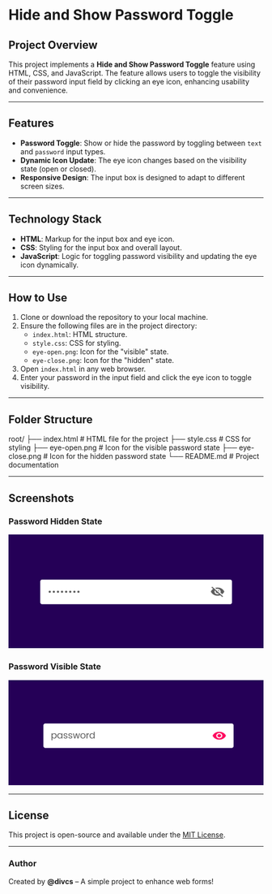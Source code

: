 # Hide and Show Password Toggle

## Project Overview

This project implements a **Hide and Show Password Toggle** feature using HTML, CSS, and JavaScript. The feature allows users to toggle the visibility of their password input field by clicking an eye icon, enhancing usability and convenience.

---

## Features

- **Password Toggle**: Show or hide the password by toggling between `text` and `password` input types.
- **Dynamic Icon Update**: The eye icon changes based on the visibility state (open or closed).
- **Responsive Design**: The input box is designed to adapt to different screen sizes.

---

## Technology Stack

- **HTML**: Markup for the input box and eye icon.
- **CSS**: Styling for the input box and overall layout.
- **JavaScript**: Logic for toggling password visibility and updating the eye icon dynamically.

---

## How to Use

1. Clone or download the repository to your local machine.
2. Ensure the following files are in the project directory:
   - `index.html`: HTML structure.
   - `style.css`: CSS for styling.
   - `eye-open.png`: Icon for the "visible" state.
   - `eye-close.png`: Icon for the "hidden" state.
3. Open `index.html` in any web browser.
4. Enter your password in the input field and click the eye icon to toggle visibility.

---

## Folder Structure

root/
├── index.html # HTML file for the project
├── style.css # CSS for styling
├── eye-open.png # Icon for the visible password state
├── eye-close.png # Icon for the hidden password state
└── README.md # Project documentation

---

## Screenshots

### Password Hidden State

![Password Hidden](hidden-state.png)

### Password Visible State

![Password Visible](visible-state.png)

---

## License

This project is open-source and available under the [MIT License](LICENSE).

---

### Author

Created by **@divcs** – A simple project to enhance web forms!
